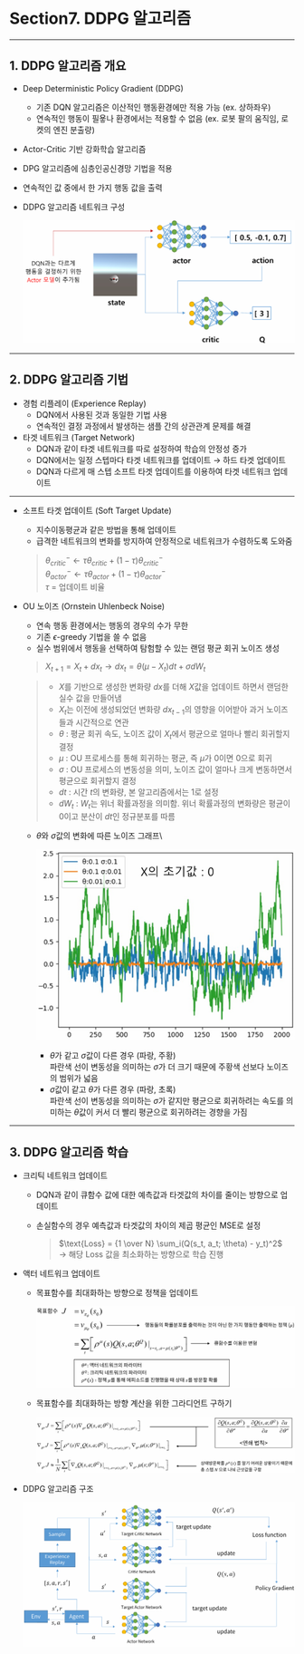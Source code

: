 # Section7. DDPG 알고리즘
***

## 1. DDPG 알고리즘 개요
  - Deep Deterministic Policy Gradient (DDPG)
    - 기존 DQN 알고리즘은 이산적인 행동환경에만 적용 가능 (ex. 상하좌우)
    - 연속적인 행동이 필욯나 환경에서는 적용할 수 없음 (ex. 로봇 팔의 움직임, 로켓의 엔진 분출량)

  - Actor-Critic 기반 강화학습 알고리즘
  - DPG 알고리즘에 심층인공신경망 기법을 적용
  - 연속적인 값 중에서 한 가지 행동 값을 출력
  - DDPG 알고리즘 네트워크 구성

    ![ddpg_network](./img/ddpg_network.png)

***

## 2. DDPG 알고리즘 기법
  - 경험 리플레이 (Experience Replay)
    - DQN에서 사용된 것과 동일한 기법 사용
    - 연속적인 결정 과정에서 발생하는 샘플 간의 상관관계 문제를 해결
  - 타겟 네트워크 (Target Network)
    - DQN과 같이 타겟 네트워크를 따로 설정하여 학습의 안정성 증가
    - DQN에서는 일정 스텝마다 타겟 네트워크를 업데이트 $\rightarrow$ 하드 타겟 업데이트
    - DQN과 다르게 매 스텝 소프트 타겟 업데이트를 이용하여 타겟 네트워크 업데이트

  ***

  - 소프트 타겟 업데이트 (Soft Target Update)
    - 지수이동평균과 같은 방법을 통해 업데이트
    - 급격한 네트워크의 변화를 방지하여 안정적으로 네트워크가 수렴하도록 도와줌  

    > $\theta^-_{critic} \leftarrow \tau\theta_{critic} + (1-\tau)\theta^-_{critic}$  
    > $\theta^-_{actor} \leftarrow \tau\theta_{actor} + (1-\tau)\theta^-_{actor}$  
    > $\tau$ = 업데이트 비율

  - OU 노이즈 (Ornstein Uhlenbeck Noise)
    - 연속 행동 환경에서는 행동의 경우의 수가 무한
    - 기존 $\epsilon$-greedy 기법을 쓸 수 없음
    - 실수 범위에서 행동을 선택하여 탐험할 수 있는 랜덤 평균 회귀 노이즈 생성  

    > $X_{t+1} = X_t + dx_t \rightarrow dx_t = \theta(\mu-X_t)dt + \sigma dW_t$

    > - $X$를 기반으로 생성한 변화량 $dx$를 더해 $X$값을 업데이트 하면서 랜덤한 실수 값을 만들어냄
    > - $X_t$는 이전에 생성되었던 변화량 $dx_{t-1}$의 영향을 이어받아 과거 노이즈들과 시간적으로 연관
    > - $\theta$ : 평균 회귀 속도, 노이즈 값이 $X_t$에서 평균으로 얼마나 빨리 회귀할지 결정
    > - $\mu$ : OU 프로세스를 통해 회귀하는 평균, 즉 $\mu$가 0이면 0으로 회귀
    > - $\sigma$ : OU 프로세스의 변동성을 의미, 노이즈 값이 얼마나 크게 변동하면서 평균으로 회귀할지 결정
    > - $dt$ : 시간 $t$의 변화량, 본 알고리즘에서는 1로 설정
    > - $dW_t$ : $W_t$는 위너 확률과정을 의미함. 위너 확률과정의 변화량은 평균이 0이고 분산이 $dt$인 정규분포를 따름

    - $\theta$와 $\sigma$값의 변화에 따른 노이즈 그래프\

      ![ou_noise](./img/ou_noise.png)

      - $\theta$가 같고 $\sigma$값이 다른 경우 (파랑, 주황)  
        파란색 선이 변동성을 의미하는 $\sigma$가 더 크기 때문에 주황색 선보다 노이즈의 범위가 넓음
      - $\sigma$값이 같고 $\theta$가 다른 경우 (파랑, 초록)  
        파란색 선이 변동성을 의미하는 $\sigma$가 같지만 평균으로 회귀하려는 속도를 의미하는 $\theta$값이 커서 더 빨리 평균으로 회귀하려는 경향을 가짐

***

## 3. DDPG 알고리즘 학습

  - 크리틱 네트워크 업데이트
    - DQN과 같이 큐함수 값에 대한 예측값과 타겟값의 차이를 줄이는 방향으로 업데이트
    - 손실함수의 경우 예측값과 타겟값의 차이의 제곱 평균인 MSE로 설정

      > $\text{Loss} = {1 \over N} \sum_i(Q(s_t, a_t; \theta) - y_t)^2$  
      > $\rightarrow$ 해당 Loss 값을 최소화하는 방향으로 학습 진행
  - 액터 네트워크 업데이트
    - 목표함수를 최대화하는 방향으로 정책을 업데이트
    
      ![actor_update_J](./img/actor_update_J.png)

    - 목표함수를 최대화하는 방향 계산을 위한 그라디언트 구하기
    
      ![actor_update_gradient](./img/actor_update_gradient.png)

- DDPG 알고리즘 구조

  ![ddpg_architecture](./img/ddpg_architecture.png)
